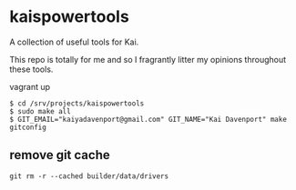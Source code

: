 kaispowertools
==============

A collection of useful tools for Kai.

This repo is totally for me and so I fragrantly litter my opinions throughout these tools.

vagrant up

```
$ cd /srv/projects/kaispowertools
$ sudo make all
$ GIT_EMAIL="kaiyadavenport@gmail.com" GIT_NAME="Kai Davenport" make gitconfig
```

## remove git cache

```
git rm -r --cached builder/data/drivers
```